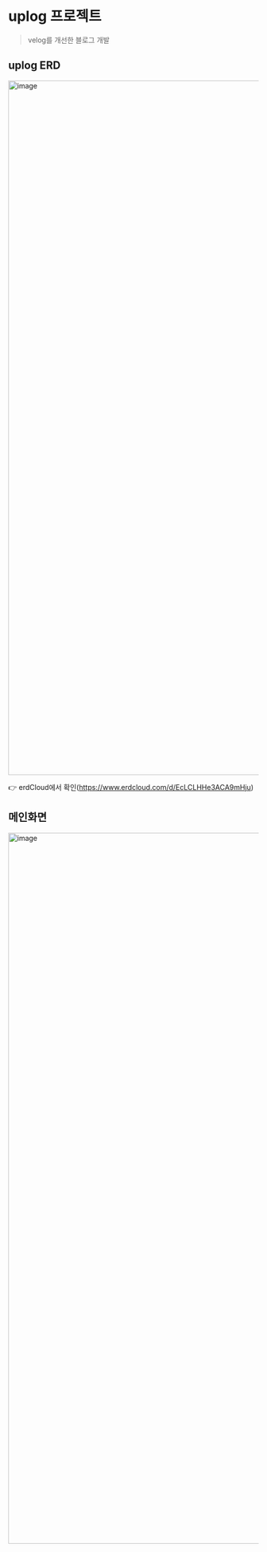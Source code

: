 # uplog 프로젝트
> velog를 개선한 블로그 개발

## uplog ERD
<img width="1394" alt="image" src="https://github.com/user-attachments/assets/bc170591-4dc1-4d24-b070-ec192f3f2fb7" />

👉 erdCloud에서 확인(https://www.erdcloud.com/d/EcLCLHHe3ACA9mHju)

## 메인화면
<img width="1427" alt="image" src="https://github.com/user-attachments/assets/bf79538d-b4af-4d4f-a082-68306f2ef013" />

